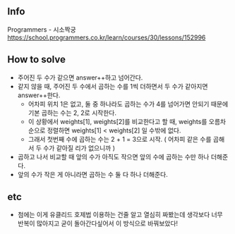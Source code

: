 ## Info
Programmers - 시소짝궁 https://school.programmers.co.kr/learn/courses/30/lessons/152996

## How to solve
* 주어진 두 수가 같으면 answer++하고 넘어간다.
* 같지 않을 때, 주어진 두 수에서 곱하는 수를 1씩 더하면서 두 수가 같아지면 answer++한다.
    * 어차피 위치 1은 없고, 둘 중 하나라도 곱하는 수가 4를 넘어가면 안되기 때문에 기본 곱하는 수는 2, 2로 시작한다.
    * 이 상황에서 weights[1], weights[2]를 비교한다고 할 때, weights를 오름차순으로 정렬하면 weights[1] < weights[2] 일 수밖에 없다.
    * 그래서 첫번째 수에 곱하는 수는 2 + 1 = 3으로 시작. ( 어차피 같은 수를 곱해서 두 수가 같아질 리가 없으니까 )
* 곱하고 나서 비교할 때 앞의 수가 아직도 작으면 앞의 수에 곱하는 수만 하나 더해준다.
* 앞의 수가 작은 게 아니라면 곱하는 수 둘 다 하나 더해준다.

## etc
* 첨에는 이게 유클리드 호제법 이용하는 건줄 알고 열심히 짜봤는데 생각보다 너무 반복이 많아지고 굳이 돌아간다싶어서 이 방식으로 바꿔보았다!